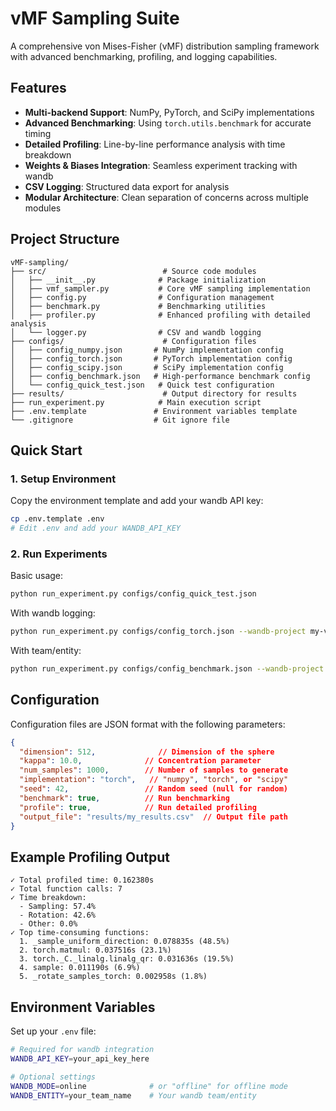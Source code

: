 # vMF Sampling Suite

A comprehensive von Mises-Fisher (vMF) distribution sampling framework with advanced benchmarking, profiling, and logging capabilities.

## Features

- **Multi-backend Support**: NumPy, PyTorch, and SciPy implementations
- **Advanced Benchmarking**: Using `torch.utils.benchmark` for accurate timing
- **Detailed Profiling**: Line-by-line performance analysis with time breakdown
- **Weights & Biases Integration**: Seamless experiment tracking with wandb
- **CSV Logging**: Structured data export for analysis
- **Modular Architecture**: Clean separation of concerns across multiple modules

## Project Structure

```
vMF-sampling/
├── src/                          # Source code modules
│   ├── __init__.py              # Package initialization
│   ├── vmf_sampler.py           # Core vMF sampling implementation
│   ├── config.py                # Configuration management
│   ├── benchmark.py             # Benchmarking utilities
│   ├── profiler.py              # Enhanced profiling with detailed analysis
│   └── logger.py                # CSV and wandb logging
├── configs/                      # Configuration files
│   ├── config_numpy.json       # NumPy implementation config
│   ├── config_torch.json       # PyTorch implementation config
│   ├── config_scipy.json       # SciPy implementation config
│   ├── config_benchmark.json   # High-performance benchmark config
│   └── config_quick_test.json   # Quick test configuration
├── results/                      # Output directory for results
├── run_experiment.py            # Main execution script
├── .env.template               # Environment variables template
└── .gitignore                  # Git ignore file
```

## Quick Start

### 1. Setup Environment

Copy the environment template and add your wandb API key:

```bash
cp .env.template .env
# Edit .env and add your WANDB_API_KEY
```

### 2. Run Experiments

Basic usage:
```bash
python run_experiment.py configs/config_quick_test.json
```

With wandb logging:
```bash
python run_experiment.py configs/config_torch.json --wandb-project my-vmf-experiments
```

With team/entity:
```bash
python run_experiment.py configs/config_benchmark.json --wandb-project my-project --wandb-entity my-team
```

## Configuration

Configuration files are JSON format with the following parameters:

```json
{
  "dimension": 512,              // Dimension of the sphere
  "kappa": 10.0,              // Concentration parameter
  "num_samples": 1000,        // Number of samples to generate
  "implementation": "torch",   // "numpy", "torch", or "scipy"
  "seed": 42,                 // Random seed (null for random)
  "benchmark": true,          // Run benchmarking
  "profile": true,            // Run detailed profiling
  "output_file": "results/my_results.csv"  // Output file path
}
```

## Example Profiling Output

```
✓ Total profiled time: 0.162380s
✓ Total function calls: 7
✓ Time breakdown:
  - Sampling: 57.4%
  - Rotation: 42.6%
  - Other: 0.0%
✓ Top time-consuming functions:
  1. _sample_uniform_direction: 0.078835s (48.5%)
  2. torch.matmul: 0.037516s (23.1%)
  3. torch._C._linalg.linalg_qr: 0.031636s (19.5%)
  4. sample: 0.011190s (6.9%)
  5. _rotate_samples_torch: 0.002958s (1.8%)
```

## Environment Variables

Set up your `.env` file:

```bash
# Required for wandb integration
WANDB_API_KEY=your_api_key_here

# Optional settings
WANDB_MODE=online              # or "offline" for offline mode
WANDB_ENTITY=your_team_name    # Your wandb team/entity
```